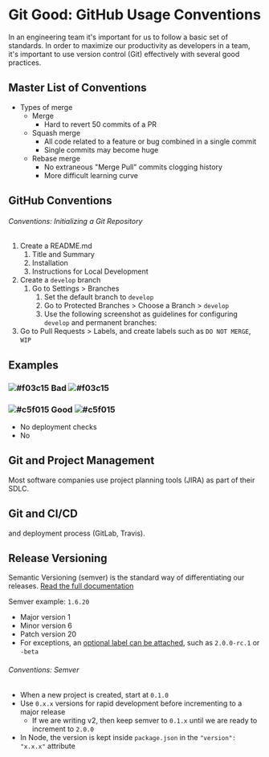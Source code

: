# Git Good: GitHub Usage Conventions 

In an engineering team it's important for us to follow a basic set of standards.  In order to maximize our productivity as developers in a team, it's important to use version control (Git) effectively with several good practices. 


## Master List of Conventions 

* Types of merge
    * Merge
        * Hard to revert 50 commits of a PR
    * Squash merge
        * All code related to a feature or bug combined in a single commit
        * Single commits may become huge
    * Rebase merge
        * No extraneous "Merge Pull" commits clogging history
        * More difficult learning curve

## GitHub Conventions

###### Conventions: Initializing a Git Repository
1. Create a README.md
    1. Title and Summary
    2. Installation
    3. Instructions for Local Development
2. Create a `develop` branch
    1. Go to Settings > Branches
        1. Set the default branch to `develop`
        2. Go to Protected Branches > Choose a Branch > `develop`
        3. Use the following screenshot as guidelines for configuring `develop` and permanent branches:
3. Go to Pull Requests > Labels, and create labels such as `DO NOT MERGE`, `WIP`

## Examples

### ![#f03c15](https://placehold.it/15/f03c15/000000?text=+) Bad ![#f03c15](https://placehold.it/15/f03c15/000000?text=+)

### ![#c5f015](https://placehold.it/15/c5f015/000000?text=+) Good ![#c5f015](https://placehold.it/15/c5f015/000000?text=+)


* No deployment checks
* No 

## Git and Project Management

Most software companies use project planning tools (JIRA) as part of their SDLC.


## Git and CI/CD

and deployment process (GitLab, Travis).

## Release Versioning

Semantic Versioning (semver) is the standard way of differentiating our releases.  [Read the full documentation](https://semver.org/)

Semver example: `1.6.20`
  * Major version 1
  * Minor version 6
  * Patch version 20
  * For exceptions, an [optional label can be attached](https://semver.org/#spec-item-11), such as `2.0.0-rc.1` or `-beta`
    
###### Conventions: Semver

* When a new project is created, start at `0.1.0`
* Use `0.x.x` versions for rapid development before incrementing to a major release
  * If we are writing v2, then keep semver to `0.1.x` until we are ready to increment to `2.0.0` 
* In Node, the version is kept inside `package.json` in the `"version": "x.x.x"` attribute

